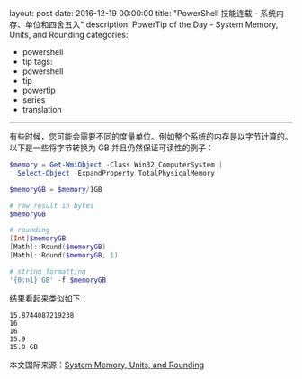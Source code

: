 layout: post
date: 2016-12-19 00:00:00
title: "PowerShell 技能连载 - 系统内存、单位和四舍五入"
description: PowerTip of the Day - System Memory, Units, and Rounding
categories:
- powershell
- tip
tags:
- powershell
- tip
- powertip
- series
- translation
---
有些时候，您可能会需要不同的度量单位。例如整个系统的内存是以字节计算的。以下是一些将字节转换为 GB 并且仍然保证可读性的例子：

```powershell
$memory = Get-WmiObject -Class Win32_ComputerSystem | 
  Select-Object -ExpandProperty TotalPhysicalMemory

$memoryGB = $memory/1GB

# raw result in bytes
$memoryGB

# rounding
[Int]$memoryGB
[Math]::Round($memoryGB)
[Math]::Round($memoryGB, 1)

# string formatting
'{0:n1} GB' -f $memoryGB
```

结果看起来类似如下：


    15.8744087219238
    16
    16
    15.9
    15.9 GB

<!--more-->
本文国际来源：[System Memory, Units, and Rounding](http://community.idera.com/powershell/powertips/b/tips/posts/system-memory-units-and-rounding)
